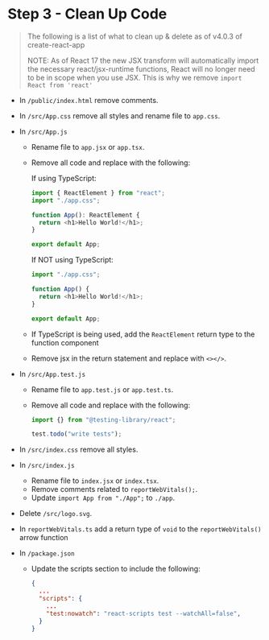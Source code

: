 # Step 3 - Clean Up Code

> The following is a list of what to clean up & delete as of v4.0.3 of create-react-app
>
> NOTE: As of React 17 the new JSX transform will automatically import the necessary react/jsx-runtime functions, React will no longer need to be in scope when you use JSX. This is why we remove `import React from 'react'`

- In `/public/index.html` remove comments.
- In `/src/App.css` remove all styles and rename file to `app.css`.
- In `/src/App.js`

  - Rename file to `app.jsx` or `app.tsx`.
  - Remove all code and replace with the following:

    If using TypeScript:

    ```javascript
    import { ReactElement } from "react";
    import "./app.css";

    function App(): ReactElement {
      return <h1>Hello World!</h1>;
    }

    export default App;
    ```

    If NOT using TypeScript:

    ```javascript
    import "./app.css";

    function App() {
      return <h1>Hello World!</h1>;
    }

    export default App;
    ```

  - If TypeScript is being used, add the `ReactElement` return type to the function component
  - Remove jsx in the return statement and replace with `<></>`.

- In `/src/App.test.js`

  - Rename file to `app.test.js` or `app.test.ts`.
  - Remove all code and replace with the following:

    ```javascript
    import {} from "@testing-library/react";

    test.todo("write tests");
    ```

- In `/src/index.css` remove all styles.
- In `/src/index.js`
  - Rename file to `index.jsx` or `index.tsx`.
  - Remove comments related to `reportWebVitals();`.
  - Update `import App from "./App";` to `./app`.
- Delete `/src/logo.svg`.
- In `reportWebVitals.ts` add a return type of `void` to the `reportWebVitals()` arrow function
- In `/package.json`

  - Update the scripts section to include the following:

    ```json
    {
      ...
      "scripts": {
        ...
        "test:nowatch": "react-scripts test --watchAll=false",
      }
    }
    ```
